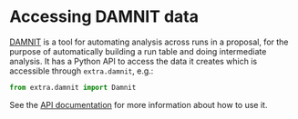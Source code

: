 # Accessing DAMNIT data

[DAMNIT](https://damnit.readthedocs.io) is a tool for automating analysis across
runs in a proposal, for the purpose of automatically building a run table and
doing intermediate analysis. It has a Python API to access the data it creates
which is accessible through `extra.damnit`, e.g.:
```python
from extra.damnit import Damnit
```

See the [API documentation](https://damnit.readthedocs.io/en/latest/api/) for
more information about how to use it.
